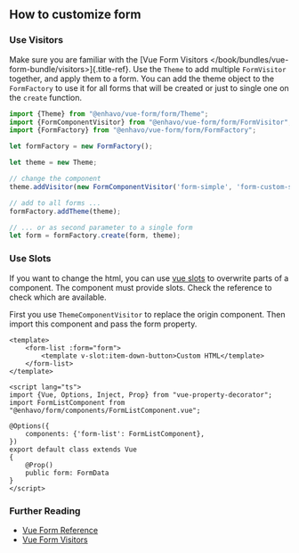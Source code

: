## How to customize form

### Use Visitors

Make sure you are familiar with the [Vue Form Visitors
\</book/bundles/vue-form-bundle/visitors\>]{.title-ref}. Use the `Theme` to add
multiple `FormVisitor` together, and apply them to a form. You can add
the theme object to the `FormFactory` to use it for all forms that will
be created or just to single one on the `create` function.

```typescript
import {Theme} from "@enhavo/vue-form/form/Theme";
import {FormComponentVisitor} from "@enhavo/vue-form/form/FormVisitor";
import {FormFactory} from "@enhavo/vue-form/form/FormFactory";

let formFactory = new FormFactory();

let theme = new Theme;

// change the component
theme.addVisitor(new FormComponentVisitor('form-simple', 'form-custom-simple');

// add to all forms ...
formFactory.addTheme(theme);

// ... or as second parameter to a single form
let form = formFactory.create(form, theme);
```

### Use Slots

If you want to change the html, you can use [vue
slots](https://vuejs.org/guide/components/slots.html) to overwrite parts
of a component. The component must provide slots. Check the reference to
check which are available.

First you use `ThemeComponentVisitor` to replace the origin component.
Then import this component and pass the form property.

```vue
<template>
    <form-list :form="form">
        <template v-slot:item-down-button>Custom HTML</template>
    </form-list>
</template>

<script lang="ts">
import {Vue, Options, Inject, Prop} from "vue-property-decorator";
import FormListComponent from "@enhavo/form/components/FormListComponent.vue";

@Options({
    components: {'form-list': FormListComponent},
})
export default class extends Vue
{
    @Prop()
    public form: FormData
}
</script>
```

### Further Reading

* [Vue Form Reference](/reference/vue-form/index.md)
* [Vue Form Visitors](/book/bundles/vue-form-bundle/index.md)
